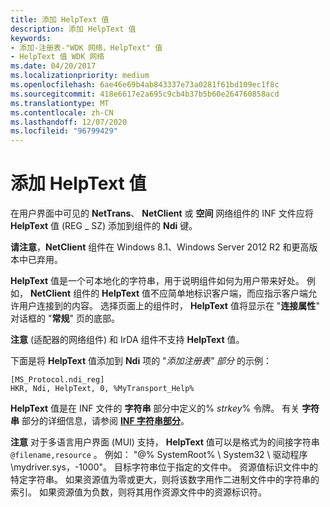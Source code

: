 ```yaml
---
title: 添加 HelpText 值
description: 添加 HelpText 值
keywords:
- 添加-注册表-"WDK 网络，HelpText" 值
- HelpText 值 WDK 网络
ms.date: 04/20/2017
ms.localizationpriority: medium
ms.openlocfilehash: 6ae46e69b4ab843337e73a0281f61bd109ec1f8c
ms.sourcegitcommit: 418e6617e2a695c9cb4b37b5b60e264760858acd
ms.translationtype: MT
ms.contentlocale: zh-CN
ms.lasthandoff: 12/07/2020
ms.locfileid: "96799429"
---
```

# <a name="adding-a-helptext-value"></a>添加 HelpText 值





在用户界面中可见的 **NetTrans**、 **NetClient** 或 **空间** 网络组件的 INF 文件应将 **HelpText** 值 (REG \_ SZ) 添加到组件的 **Ndi** 键。

**请注意**，**NetClient** 组件在 Windows 8.1、Windows Server 2012 R2 和更高版本中已弃用。  

 

**HelpText** 值是一个可本地化的字符串，用于说明组件如何为用户带来好处。 例如， **NetClient** 组件的 **HelpText** 值不应简单地标识客户端，而应指示客户端允许用户连接到的内容。 选择页面上的组件时， **HelpText** 值将显示在 "**连接属性**" 对话框的 "**常规**" 页的底部。

**注意**  (适配器的网络组件) 和 IrDA 组件不支持 **HelpText** 值。

 

下面是将 **HelpText** 值添加到 **Ndi** 项的 "*添加注册表" 部分* 的示例：

```INF
[MS_Protocol.ndi_reg]
HKR, Ndi, HelpText, 0, %MyTransport_Help%
```

**HelpText** 值是在 INF 文件的 **字符串** 部分中定义的% *strkey*% 令牌。 有关 **字符串** 部分的详细信息，请参阅 [**INF 字符串部分**](../install/inf-strings-section.md)。

**注意**  对于多语言用户界面 (MUI) 支持， **HelpText** 值可以是格式为的间接字符串 `@filename,resource` 。 例如： "@% SystemRoot% \\ System32 \\ 驱动程序 \\mydriver.sys，-1000"。 目标字符串位于指定的文件中。 资源值标识文件中的特定字符串。 如果资源值为零或更大，则将该数字用作二进制文件中的字符串的索引。 如果资源值为负数，则将其用作资源文件中的资源标识符。

 

 

